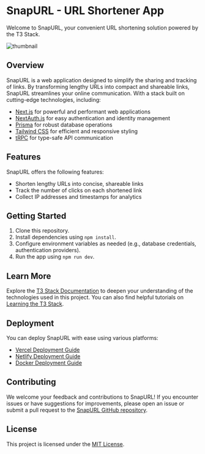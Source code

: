 # SnapURL - URL Shortener App

Welcome to SnapURL, your convenient URL shortening solution powered by the T3 Stack.

![thumbnail](https://snapurl.vercel.app/thumbnail.jpg)

## Overview

SnapURL is a web application designed to simplify the sharing and tracking of links. By transforming lengthy URLs into compact and shareable links, SnapURL streamlines your online communication. With a stack built on cutting-edge technologies, including:

- [Next.js](https://nextjs.org) for powerful and performant web applications
- [NextAuth.js](https://next-auth.js.org) for easy authentication and identity management
- [Prisma](https://prisma.io) for robust database operations
- [Tailwind CSS](https://tailwindcss.com) for efficient and responsive styling
- [tRPC](https://trpc.io) for type-safe API communication

## Features

SnapURL offers the following features:

- Shorten lengthy URLs into concise, shareable links
- Track the number of clicks on each shortened link
- Collect IP addresses and timestamps for analytics

## Getting Started

1. Clone this repository.
2. Install dependencies using `npm install`.
3. Configure environment variables as needed (e.g., database credentials, authentication providers).
4. Run the app using `npm run dev`.

## Learn More

Explore the [T3 Stack Documentation](https://create.t3.gg/) to deepen your understanding of the technologies used in this project. You can also find helpful tutorials on [Learning the T3 Stack](https://create.t3.gg/en/faq#what-learning-resources-are-currently-available).

## Deployment

You can deploy SnapURL with ease using various platforms:

- [Vercel Deployment Guide](https://create.t3.gg/en/deployment/vercel)
- [Netlify Deployment Guide](https://create.t3.gg/en/deployment/netlify)
- [Docker Deployment Guide](https://create.t3.gg/en/deployment/docker)

## Contributing

We welcome your feedback and contributions to SnapURL! If you encounter issues or have suggestions for improvements, please open an issue or submit a pull request to the [SnapURL GitHub repository](https://github.com/aalaeDev/SnapURL).

## License

This project is licensed under the [MIT License](LICENSE).
